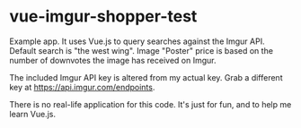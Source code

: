 # vue-imgur-shopper-test
Example app. It uses Vue.js to query searches against the Imgur API. Default search is "the west wing". Image "Poster" price is based on the number of downvotes the image has received on Imgur.

The included Imgur API key is altered from my actual key. Grab a different key at https://api.imgur.com/endpoints.

There is no real-life application for this code. It's just for fun, and to help me learn Vue.js.
